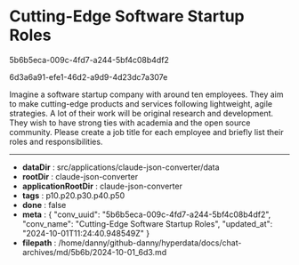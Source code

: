 # Cutting-Edge Software Startup Roles

5b6b5eca-009c-4fd7-a244-5bf4c08b4df2

6d3a6a91-efe1-46d2-a9d9-4d23dc7a307e

Imagine a software startup company with around ten employees. They aim to make cutting-edge products and services following lightweight, agile strategies. A lot of their work will be original research and development. They wish to have strong ties  with academia and the open source community. Please create a job title for each employee and briefly list their roles and responsibilities.

---

* **dataDir** : src/applications/claude-json-converter/data
* **rootDir** : claude-json-converter
* **applicationRootDir** : claude-json-converter
* **tags** : p10.p20.p30.p40.p50
* **done** : false
* **meta** : {
  "conv_uuid": "5b6b5eca-009c-4fd7-a244-5bf4c08b4df2",
  "conv_name": "Cutting-Edge Software Startup Roles",
  "updated_at": "2024-10-01T11:24:40.948549Z"
}
* **filepath** : /home/danny/github-danny/hyperdata/docs/chat-archives/md/5b6b/2024-10-01_6d3.md